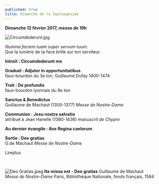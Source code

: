 ```yaml
---
published: true
title: Dimanche de la Septuagésime
---
```

**Dimanche 12 février 2017, messe de 19h**

![Circumdederunt.jpg]({{site.baseurl}}/images/Circumdederunt.jpg)


*Illumina faciem tuam super servum tuum.*  
Que la lumière de ta face brille sur ton serviteur.

**Introït : Circumdederunt me**

**Graduel : Adjutor in opportunitatibus**  
faux-bourdon du 3e ton, Guillaume Dufay 1400-1474

**Trait : De profundis**  
faux-bourdon lyonnais du 8e ton

**Sanctus & Benedictus**  
Guillaume de Machaut (1300-1377) *Messe de Nostre-Dame*  

**Communion : Jesu nostra salvatio**  
attribué à Jean Hanelle (1380-1436) *manuscrit de Chypre*

**Au dernier évangile : Ave Regina caelorum**  

**Sortie : Deo gratias**  
G.de Machaut *Messe de Nostre-Dame*

Lireplus

&nbsp;

![Deo Gratias.jpeg]({{site.baseurl}}/images/Deo%20Gratias.jpeg)
**Ite missa est - Deo gratias** Guillaume de Machaut *Messe de Nostre-Dame* Paris, Bibliothèque Nationale, fonds français, 1584
